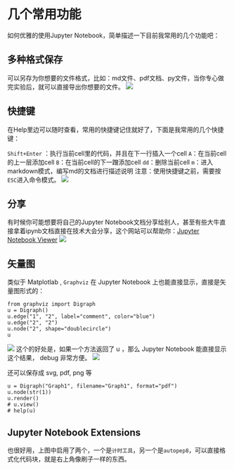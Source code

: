 # 几个常用功能
如何优雅的使用Jupyter Notebook，简单描述一下目前我常用的几个功能吧：
## 多种格式保存
可以另存为你想要的文件格式，比如：md文件、pdf文档、py文件，当你专心做完实验后，就可以直接导出你想要的文件。
 ![](_v_images/1553677723_12108.png)

## 快捷键

在Help里边可以随时查看，常用的快捷键记住就好了，下面是我常用的几个快捷键：

`Shift+Enter` ：执行当前cell里的代码，并且在下一行插入一个cell
`A`：在当前cell的上一层添加cell
`B`：在当前cell的下一蹭添加cell
`dd`：删除当前cell
`m`：进入markdown模式，编写md的文档进行描述说明
注意：使用快捷键之前，需要按`ESC`进入命令模式。
  ![](_v_images/1553677800_23319.png)
## 分享
有时候你可能想要将自己的Jupyter Notebook文档分享给别人，甚至有些大牛直接拿着ipynb文档直接在技术大会分享，这个网站可以帮助你：[Jupyter Notebook Viewer](https://nbviewer.jupyter.org/)
![](_v_images/1553677946_18321.png)
## 矢量图
类似于 Matplotlab , `Graphviz` 在 Jupyter Notebook 上也能直接显示，直接是矢量图形式的：
```
from graphviz import Digraph
u = Digraph()
u.edge("1", "2", label="comment", color="blue")
u.edge("2", "2")
u.node("2", shape="doublecircle")
u
```
 ![](_v_images/1553677979_18879.png)
这个的好处是，如果一个方法返回了 u ，那么 Jupyter Notebook 能直接显示这个结果， debug 非常方便。
 ![](_v_images/1553678004_26323.png)

还可以保存成 svg, pdf, png 等
```
u = Digraph("Graph1", filename="Graph1", format="pdf")
u.node(str(1))
u.render()
# u.view()
# help(u)
```

## Jupyter Notebook Extensions

也很好用，上图中启用了两个，一个是`计时工具`，另一个是`autopep8`，可以直接格式化代码块，就是右上角像刷子一样的东西。
